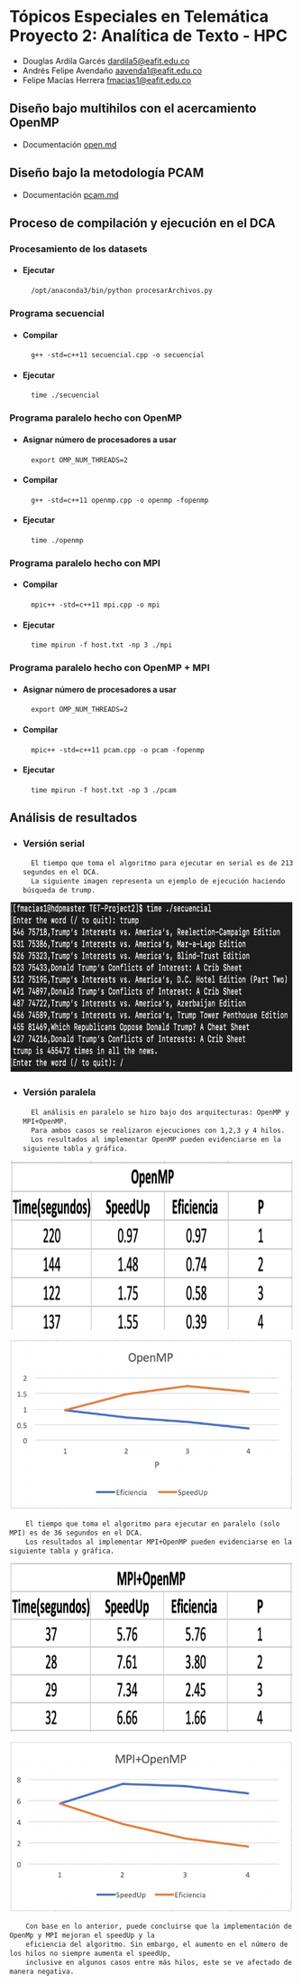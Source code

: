 # Tópicos Especiales en Telemática Proyecto 2: Analítica de Texto - HPC

- Douglas Ardila Garcés dardila5@eafit.edu.co
- Andrés Felipe Avendaño aavenda1@eafit.edu.co
- Felipe Macías Herrera fmacias1@eafit.edu.co

## Diseño bajo multihilos con el acercamiento OpenMP

- Documentación [open.md](openmp.md)

## Diseño bajo la metodología PCAM

- Documentación [pcam.md](pcam.md)

## Proceso de compilación y ejecución en el DCA
### Procesamiento de los datasets
- #### Ejecutar

        /opt/anaconda3/bin/python procesarArchivos.py
### Programa secuencial
- #### Compilar

        g++ -std=c++11 secuencial.cpp -o secuencial
- #### Ejecutar

        time ./secuencial
### Programa paralelo hecho con OpenMP
- #### Asignar número de procesadores a usar

        export OMP_NUM_THREADS=2
- #### Compilar

        g++ -std=c++11 openmp.cpp -o openmp -fopenmp
        
- #### Ejecutar

        time ./openmp
### Programa paralelo hecho con MPI
- #### Compilar

        mpic++ -std=c++11 mpi.cpp -o mpi
- #### Ejecutar

        time mpirun -f host.txt -np 3 ./mpi
### Programa paralelo hecho con OpenMP + MPI
- #### Asignar número de procesadores a usar

        export OMP_NUM_THREADS=2
- #### Compilar

        mpic++ -std=c++11 pcam.cpp -o pcam -fopenmp
- #### Ejecutar

        time mpirun -f host.txt -np 3 ./pcam

## Análisis de resultados
- ### Versión serial
        El tiempo que toma el algoritmo para ejecutar en serial es de 213 segundos en el DCA.
        La siguiente imagen representa un ejemplo de ejecución haciendo búsqueda de trump.
        
<p align="center">
        <img src="imagenes/secuencial.png" width="500px" height="300px">
</p>

- ### Versión paralela
        El análisis en paralelo se hizo bajo dos arquitecturas: OpenMP y MPI+OpenMP.
        Para ambos casos se realizaron ejecuciones con 1,2,3 y 4 hilos.
        Los resultados al implementar OpenMP pueden evidenciarse en la siguiente tabla y gráfica.
        
<p align="center">
        <img src="imagenes/openmp_table.png" width="500px" height="300px">
</p>

<p align="center">
        <img src="imagenes/graficaOpenmp.png" width="500px" height="300px">
</p>

        El tiempo que toma el algoritmo para ejecutar en paralelo (solo MPI) es de 36 segundos en el DCA.
        Los resultados al implementar MPI+OpenMP pueden evidenciarse en la siguiente tabla y gráfica.
        
<p align="center">
        <img src="imagenes/mpi_openmp.png" width="500px" height="300px">
</p>

<p align="center">
        <img src="imagenes/grafica_mpi_openmp.png" width="500px" height="300px">
</p>

        Con base en lo anterior, puede concluirse que la implementación de OpenMp y MPI mejoran el speedUp y la 
        eficiencia del algoritmo. Sin embargo, el aumento en el número de los hilos no siempre aumenta el speedUp,
        inclusive en algunos casos entre más hilos, este se ve afectado de manera negativa.
        
